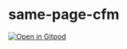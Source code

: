 # same-page-cfm
[![Open in Gitpod](https://gitpod.io/button/open-in-gitpod.svg)](https://gitpod.io/#https://github.com/brandosha/same-page-cfm-firebase/tree/develop)